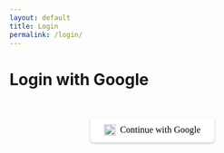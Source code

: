 ```yaml
---
layout: default
title: Login
permalink: /login/
---
```


# Login with Google

<div id="login-section" class="login-container" style="text-align:center; margin-top:50px;">
  <button id="google-login" style="
      background: #ffffffff; 
      color: black; 
      border: none; 
      padding: 12px 24px; 
      font-size: 16px; 
      border-radius: 6px; 
      cursor: pointer;
      display: inline-flex;
      font-family: auto;
      align-items: center;
      gap: 8px;
      box-shadow: 0 2px 4px rgba(0,0,0,0.2);
  ">
    <img src="https://www.svgrepo.com/show/355037/google.svg" width="20" height="20" alt="Google Logo"/>
    Continue with Google
  </button>
</div>

<script>
  // Redirect logged-in users to account page
  redirectIfLoggedIn("/account");

  document.getElementById("google-login").addEventListener("click", () => {
    loginWithGoogle();
  });
</script>
